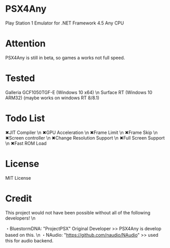 # PSX4Any
Play Station 1 Emulator for .NET Framework 4.5 Any CPU

# Attention
PSX4Any is still in beta, so games a works not full speed.

# Tested
Galleria GCF1050TGF-E (Windows 10 x64)
\n
Surface RT (Windows 10 ARM32) (maybe works on windows RT 8/8.1)

# Todo List
✖JIT Compiler
\n
✖GPU Acceleration
\n
✖Frame Limit
\n
✖Frame Skip
\n
✖Screen controller
\n
✖Change Resolution Support
\n
✖Full Screen Support
\n
✖Fast ROM Load

# License
MIT License

# Credit
This project would not have been possible without all of the following developers!
\n

・BluestormDNA: "ProjectPSX" Original Developer >> PSX4Any is develop based on this.
\n
・NAudio: "https://github.com/naudio/NAudio" >> used this for audio backend.
